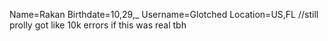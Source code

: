 Name=Rakan
Birthdate=10,29,_
Username=Glotched
Location=US,FL
//still prolly got like 10k errors if this was real tbh
